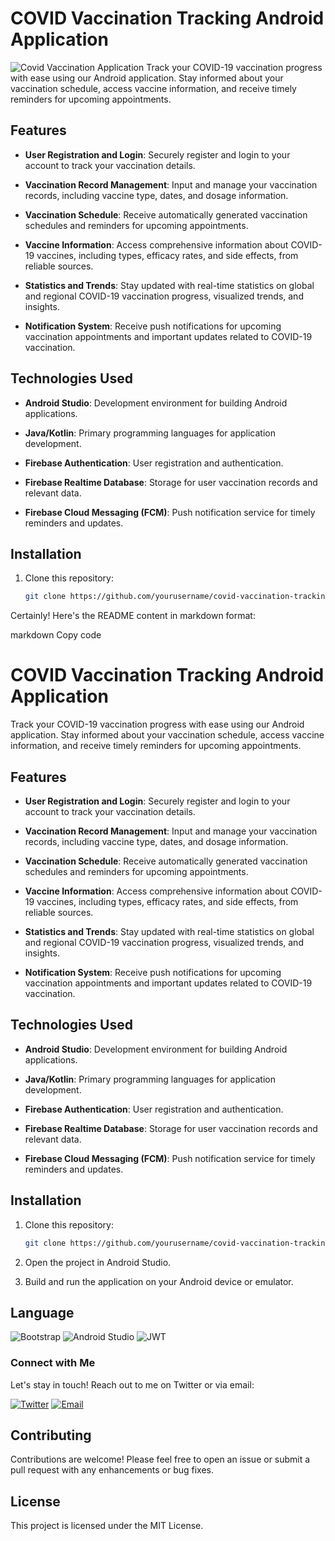 # COVID Vaccination Tracking Android Application
![Covid Vaccination Application](https://ewscripps.brightspotcdn.com/dims4/default/7e33fab/2147483647/strip/true/crop/800x450+0+0/resize/1280x720!/quality/90/?url=http%3A%2F%2Fewscripps-brightspot.s3.amazonaws.com%2Ff1%2F5c%2F6c81ad5d4ef5b8ecc42517e2c707%2Fcovidvaccinegif.gif)
Track your COVID-19 vaccination progress with ease using our Android application. Stay informed about your vaccination schedule, access vaccine information, and receive timely reminders for upcoming appointments.

## Features

- **User Registration and Login**: Securely register and login to your account to track your vaccination details.
  
- **Vaccination Record Management**: Input and manage your vaccination records, including vaccine type, dates, and dosage information.

- **Vaccination Schedule**: Receive automatically generated vaccination schedules and reminders for upcoming appointments.

- **Vaccine Information**: Access comprehensive information about COVID-19 vaccines, including types, efficacy rates, and side effects, from reliable sources.

- **Statistics and Trends**: Stay updated with real-time statistics on global and regional COVID-19 vaccination progress, visualized trends, and insights.

- **Notification System**: Receive push notifications for upcoming vaccination appointments and important updates related to COVID-19 vaccination.

## Technologies Used

- **Android Studio**: Development environment for building Android applications.
  
- **Java/Kotlin**: Primary programming languages for application development.

- **Firebase Authentication**: User registration and authentication.

- **Firebase Realtime Database**: Storage for user vaccination records and relevant data.

- **Firebase Cloud Messaging (FCM)**: Push notification service for timely reminders and updates.

## Installation

1. Clone this repository:

   ```bash
   git clone https://github.com/yourusername/covid-vaccination-tracking-android.git

Certainly! Here's the README content in markdown format:

markdown
Copy code
# COVID Vaccination Tracking Android Application

Track your COVID-19 vaccination progress with ease using our Android application. Stay informed about your vaccination schedule, access vaccine information, and receive timely reminders for upcoming appointments.

## Features

- **User Registration and Login**: Securely register and login to your account to track your vaccination details.
  
- **Vaccination Record Management**: Input and manage your vaccination records, including vaccine type, dates, and dosage information.

- **Vaccination Schedule**: Receive automatically generated vaccination schedules and reminders for upcoming appointments.

- **Vaccine Information**: Access comprehensive information about COVID-19 vaccines, including types, efficacy rates, and side effects, from reliable sources.

- **Statistics and Trends**: Stay updated with real-time statistics on global and regional COVID-19 vaccination progress, visualized trends, and insights.

- **Notification System**: Receive push notifications for upcoming vaccination appointments and important updates related to COVID-19 vaccination.

## Technologies Used

- **Android Studio**: Development environment for building Android applications.
  
- **Java/Kotlin**: Primary programming languages for application development.

- **Firebase Authentication**: User registration and authentication.

- **Firebase Realtime Database**: Storage for user vaccination records and relevant data.

- **Firebase Cloud Messaging (FCM)**: Push notification service for timely reminders and updates.

## Installation

1. Clone this repository:

   ```bash
   git clone https://github.com/yourusername/covid-vaccination-tracking-android.git
2. Open the project in Android Studio.
3. Build and run the application on your Android device or emulator.

## Language
![Bootstrap](https://img.shields.io/badge/bootstrap-%238511FA.svg?style=for-the-badge&logo=bootstrap&logoColor=white) ![Android Studio](https://img.shields.io/badge/Android%20Studio-3DDC84.svg?style=for-the-badge&logo=android-studio&logoColor=white)  ![JWT](https://img.shields.io/badge/JWT-black?style=for-the-badge&logo=JSON%20web%20tokens)
### Connect with Me

Let's stay in touch! Reach out to me on Twitter or via email:

[![Twitter](https://img.shields.io/twitter/follow/shivamSingh80_0?style=social)](https://twitter.com/ShivamSingh80_0)
[![Email](https://img.shields.io/badge/Email-Contact%20Me-blue)](mailto:shivamsingh8461@outlook.com)



## Contributing
Contributions are welcome! Please feel free to open an issue or submit a pull request with any enhancements or bug fixes.

## License
This project is licensed under the MIT License.
